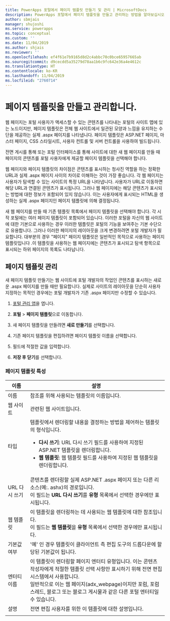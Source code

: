 ```yaml
---
title: PowerApps 포털에서 페이지 템플릿 만들기 및 관리 | MicrosoftDocs
description: PowerApps 포털에서 페이지 템플릿을 만들고 관리하는 방법을 알아보십시오.
author: sbmjais
manager: shujoshi
ms.service: powerapps
ms.topic: conceptual
ms.custom: ''
ms.date: 11/04/2019
ms.author: shjais
ms.reviewer: ''
ms.openlocfilehash: ef4f61e7b9165d8d2c4abbc70c0bce65957665ab
ms.sourcegitcommit: d9cecdd5a35279d78aa1b6c9fc642e36a4e4612c
ms.translationtype: HT
ms.contentlocale: ko-KR
ms.lasthandoff: 11/04/2019
ms.locfileid: "2760714"
---
```

# <a name="create-and-manage-page-templates"></a>페이지 템플릿을 만들고 관리합니다.

웹 페이지는 포털 사용자가 액세스할 수 있는 콘텐츠를 나타내는 포털의 사이트 맵에 있는 노드이지만, 페이지 템플릿은 전체 웹 사이트에서 일관된 모양과 느낌을 유지하는 수단을 제공하는 실제 .aspx 페이지를 나타냅니다. 페이지 템플릿은 ASP.NET 페이지, 마스터 페이지, CSS 스타일시트, 사용자 컨트롤 및 서버 컨트롤을 사용하여 빌드됩니다.

전면 게시를 통해 또는 포털 인터페이스를 통해 사이트에 대한 새 웹 페이지를 만들 때 페이지의 콘텐츠를 포털 사용자에게 제공할 페이지 템플릿을 선택해야 합니다.

웹 페이지와 페이지 템플릿의 차이점은 콘텐츠를 표시하는 청사진 역할을 하는 정확한 URL과 실제 .aspx 페이지 사이의 차이로 이해하는 것이 가장 좋습니다. 각 웹 페이지는 사용자가 탐색할 수 있는 사이트의 특정 URL을 나타냅니다. 사용자가 URL로 이동하면 해당 URL과 연결된 콘텐츠가 표시됩니다. 그러나 웹 페이지에는 해당 콘텐츠가 표시되는 방법에 대한 정보가 포함되어 있지 않습니다.  이는 사용자에게 표시되는 HTML을 생성하는 실제 .aspx 페이지인 페이지 템플릿에 의해 결정됩니다.

새 웹 페이지를 만들 때 기존 템플릿 목록에서 페이지 템플릿을 선택해야 합니다. 각 시작 포털에는 여러 페이지 템플릿이 포함되어 있습니다. 이러한 포털을 자신의 웹 사이트에 대한 기본으로 사용하는 경우 이러한 템플릿은 포털의 기능을 보여주는 기본 수단으로 유용합니다. 그러나 이러한 페이지의 레이아웃을 크게 변경하려면 포털 개발자가 필요합니다. 대부분의 경우 "페이지" 페이지 템플릿은 일반적인 목적으로 사용하는 페이지 템플릿입니다 .이 템플릿을 사용하는 웹 페이지에는 콘텐츠가 표시되고 탐색 항목으로 표시되는 하위 페이지의 목록도 나타납니다.

## <a name="manage-page-templates"></a>페이지 템플릿 관리

새 페이지 템플릿 만들기는 웹 사이트에 포털 개발자의 작업인 콘텐츠를 표시하는 새로운 .aspx 페이지를 만들 때만 필요합니다. 실제로 사이트의 레이아웃을 단순히 사용자 지정하는 목적인 경우에는 포털 개발자가 기존 .aspx 페이지만 수정할 수 있습니다.

1. [포털 관리 앱](configure-portal.md)을 엽니다.

2. **포털** > **페이지 템플릿**으로 이동합니다.

3. 새 페이지 템플릿을 만들려면 **새로 만들기**를 선택합니다.

4. 기존 페이지 템플릿을 편집하려면 페이지 템플릿 이름을 선택합니다.

5. 필드에 적절한 값을 입력합니다.

6. **저장 후 닫기**를 선택합니다.

### <a name="page-template-attributes"></a>페이지 템플릿 특성

|이름 |설명 |
|-----|--------|
|이름    |참조를 위해 사용되는 템플릿의 이름입니다.   |
|웹 사이트   |관련된 웹 사이트입니다.   |
|타입   |템플릿에서 렌더링할 내용을 결정하는 방법을 제어하는 템플릿의 형식입니다.<ul><li>**다시 쓰기**: URL 다시 쓰기 필드를 사용하여 지정된 ASP.NET 템플릿을 렌더링합니다.</li><li>**웹 템플릿**: 웹 템플릿 필드를 사용하여 지정된 웹 템플릿을 렌더링합니다.</li></ul>   |
|URL 다시 쓰기   |콘텐츠를 렌더링할 실제 ASP.NET .aspx 페이지 또는 다른 리소스(예:. ashx)의 경로입니다.<br> 이 필드는 **URL 다시 쓰기**를 **유형** 목록에서 선택한 경우에만 표시됩니다. |
|웹 템플릿   |이 템플릿을 렌더링하는 데 사용되는 웹 템플릿에 대한 참조입니다.<br>이 필드는 **웹 템플릿**을 **유형** 목록에서 선택한 경우에만 표시됩니다.  |
|기본값 여부   |'예' 인 경우 템플릿이 클라이언트 측 편집 도구의 드롭다운에 할당된 기본값이 됩니다.   |
|엔터티 이름   |이 템플릿이 렌더링할 페이지 엔터티 유형입니다. 이는 콘텐츠 작성자에게 적절한 템플릿 선택 사항만 표시하기 위해 전면 편집 시스템에서 사용합니다.<br>일반적으로 이는 웹 페이지(adx_webpage)이지만 포럼, 포럼 스레드, 블로그 또는 블로그 게시물과 같은 다른 포털 엔터티일 수 있습니다.   |
|설명  |전면 편집 사용자를 위한 이 템플릿에 대한 설명입니다. |
|||

